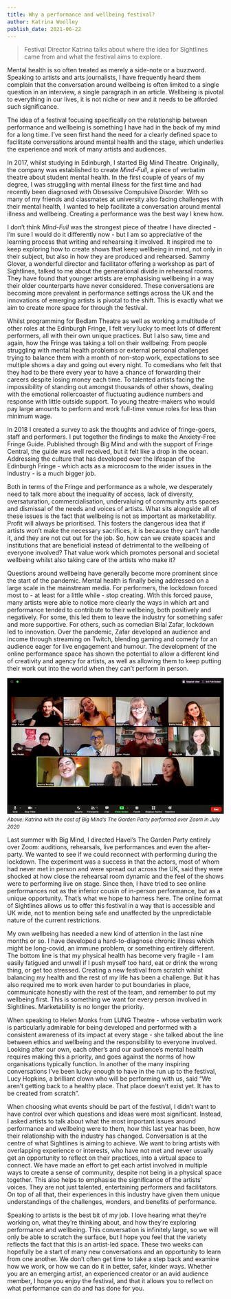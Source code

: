 ```yaml
---
title: Why a performance and wellbeing festival?
author: Katrina Woolley
publish_date: 2021-06-22
---
```


> Festival Director Katrina talks about where the idea for Sightlines came from and what the festival aims to explore.

Mental health is so often treated as merely a side-note or a buzzword. Speaking to artists and arts journalists, I have frequently heard them complain that the conversation around wellbeing is often limited to a single question in an interview, a single paragraph in an article. Wellbeing is pivotal to everything in our lives, it is not niche or new and it needs to be afforded such significance. 
 
The idea of a festival focusing specifically on the relationship between performance and wellbeing is something I have had in the back of my mind for a long time. I’ve seen first hand the need for a clearly defined space to facilitate conversations around mental health and the stage, which underlies the experience and work of many artists and audiences.

In 2017, whilst studying in Edinburgh, I started Big Mind Theatre. Originally, the company was established to create _Mind-Full_, a piece of verbatim theatre about student mental health. In the first couple of years of my degree, I was struggling with mental illness for the first time and had recently been diagnosed with Obsessive Compulsive Disorder. With so many of my friends and classmates at university also facing challenges with their mental health, I wanted to help facilitate a conversation around mental illness and wellbeing. Creating a performance was the best way I knew how. 

I don’t think _Mind-Full_ was the strongest piece of theatre I have directed - I’m sure I would do it differently now - but I am so appreciative of the learning process that writing and rehearsing it involved. It inspired me to keep exploring how to create shows that keep wellbeing in mind, not only in their subject, but also in how they are produced and rehearsed. Sammy Glover, a wonderful director and facilitator offering a workshop as part of Sightlines, talked to me about the generational divide in rehearsal rooms. They have found that younger artists are emphasising wellbeing in a way their older counterparts have never considered. These conversations are becoming more prevalent in performance settings across the UK and the innovations of emerging artists is pivotal to the shift. This is exactly what we aim to create more space for through the festival. 

Whilst programming for Bedlam Theatre as well as working a multitude of other roles at the Edinburgh Fringe, I felt very lucky to meet lots of different performers, all with their own unique practices. But I also saw, time and again, how the Fringe was taking a toll on their wellbeing: From people struggling with mental health problems or external personal challenges trying to balance them with a month of non-stop work, expectations to see multiple shows a day and going out every night. To comedians who felt that they had to be there every year to have a chance of forwarding their careers despite losing money each time. To talented artists facing the impossibility of standing out amongst thousands of other shows, dealing with the emotional rollercoaster of fluctuating audience numbers and response with little outside support. To young theatre-makers who would pay large amounts to perform and work full-time venue roles for less than minimum wage. 
 
In 2018 I created a survey to ask the thoughts and advice of fringe-goers, staff and performers. I put together the findings to make the Anxiety-Free Fringe Guide. Published through Big Mind and with the support of Fringe Central, the guide was well received, but it felt like a drop in the ocean.  Addressing the culture that has developed over the lifespan of the Edinburgh Fringe - which acts as a microcosm to the wider issues in the industry - is a much bigger job. 

Both in terms of the Fringe and performance as a whole, we desperately need to talk more about the inequality of access, lack of diversity, oversaturation, commercialisation, undervaluing of community arts spaces and dismissal of the needs and voices of artists. What sits alongside all of these issues is the fact that wellbeing is not as important as marketability. Profit will always be prioritised. This fosters the dangerous idea that if artists won’t make the necessary sacrifices, it is because they can’t handle it, and they are not cut out for the job. So, how can we create spaces and institutions that are beneficial instead of detrimental to the wellbeing of everyone involved? That value work which promotes personal and societal wellbeing whilst also taking care of the artists who make it?
 
Questions around wellbeing have generally become more prominent since the start of the pandemic. Mental health is finally being addressed on a large scale in the mainstream media. For performers, the lockdown forced most to - at least for a little while - stop creating. With this forced pause, many artists were able to notice more clearly the ways in which art and performance tended to contribute to their wellbeing, both positively and negatively. For some, this led them to leave the industry for something safer and more supportive. For others, such as comedian Bilal Zafar, lockdown led to innovation. Over the pandemic, Zafar developed an audience and income through streaming on Twitch, blending gaming and comedy for an audience eager for live engagement and humour. The development of the online performance space has shown the potential to allow a different kind of creativity and agency for artists, as well as allowing them to keep putting their work out into the world when they can’t perform in person. 

![Katrina with the cast of Big Mind’s The Garden Party performed over Zoom in July 2020](/static/img/in-focus/why-article-zoom.jpeg)
<small class="caption"><em>Above: Katrina with the cast of Big Mind’s The Garden Party performed over Zoom in July 2020</em></small>

Last summer with Big Mind, I directed Havel’s The Garden Party entirely over Zoom: auditions, rehearsals, live performances and even the after-party. We wanted to see if we could reconnect with performing during the lockdown. The experiment was a success in that the actors, most of whom had never met in person and were spread out across the UK, said they were shocked at how close the rehearsal room dynamic and the feel of the shows were to performing live on stage. Since then, I have tried to see online performances not as the inferior cousin of in-person performance, but as a unique opportunity. That’s what we hope to harness here. The online format of Sightlines allows us to offer this festival in a way that is accessible and UK wide, not to mention being safe and unaffected by the unpredictable nature of the current restrictions.
 
My own wellbeing has needed a new kind of attention in the last nine months or so. I have developed a hard-to-diagnose chronic illness which might be long-covid, an immune problem, or something entirely different. The bottom line is that my physical health has become very fragile - I am easily fatigued and unwell if I push myself too hard, eat or drink the wrong thing, or get too stressed. Creating a new festival from scratch whilst balancing my health and the rest of my life has been a challenge. But it has also required me to work even harder to put boundaries in place, communicate honestly with the rest of the team, and remember to put my wellbeing first. This is something we want for every person involved in Sightlines. Marketability is no longer the priority.
 
When speaking to Helen Monks from LUNG Theatre - whose verbatim work is particularly admirable for being developed and performed with a consistent awareness of its impact at every stage - she talked about the line between ethics and wellbeing and the responsibility to everyone involved. Looking after our own, each other’s and our audience’s mental health requires making this a priority, and goes against the norms of how organisations typically function. In another of the many inspiring conversations I’ve been lucky enough to have in the run up to the festival, Lucy Hopkins, a brilliant clown who will be performing with us, said “We aren’t getting back to a healthy place. That place doesn’t exist yet. It has to be created from scratch”.
 
When choosing what events should be part of the festival, I didn’t want to have control over which questions and ideas were most significant. Instead, I asked artists to talk about what the most important issues around performance and wellbeing were to them, how this last year has been, how their relationship with the industry has changed. Conversation is at the centre of what Sightlines is aiming to achieve. We want to bring artists with overlapping experience or interests, who have not met and never usually get an opportunity to reflect on their practices, into a virtual space to connect. We have made an effort to get each artist involved in multiple ways  to create a sense of community, despite not being in a physical space together. This also helps to emphasise the significance of the artists’ voices. They are not just talented, entertaining performers and facilitators. On top of all that, their experiences in this industry have given them unique understandings of the challenges, wonders, and benefits of performance. 


Speaking to artists is the best bit of my job. I love hearing what they’re working on, what they’re thinking about, and how they’re exploring performance and wellbeing. This conversation is infinitely large, so we will only be able to scratch the surface, but I hope you feel that the variety reflects the fact that this is an artist-led space. These two weeks can hopefully be a start of many new conversations and an opportunity to learn from one another. We don’t often get time to take a step back and examine how we work, or how we can do it in better, safer, kinder ways. Whether you are an emerging artist, an experienced creator or an avid audience member, I hope you enjoy the festival, and that it allows you to reflect on what performance can do and has done for you.
